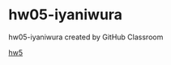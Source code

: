 # hw05-iyaniwura
hw05-iyaniwura created by GitHub Classroom

[hw5](https://iyaniwura.github.io/hw5/cm013-exercise.html)
